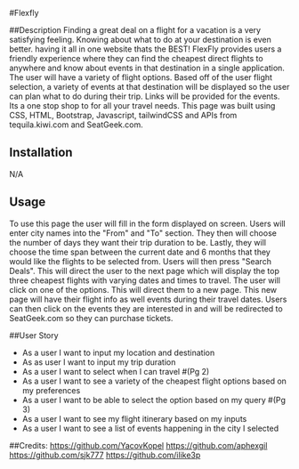 #Flexfly

##Description
Finding a great deal on a flight for a vacation is a very satisfying feeling. Knowing about what to do at your destination is even better. having it all in one website thats the BEST!
FlexFly provides users a friendly experience where they can find the cheapest direct flights to anywhere and know about events in that destination in a single application. The user will have a variety of flight options. Based off of the user flight selection, a variety of events at that destination will be displayed so the user can plan what to do during their trip. Links will be provided for the events. Its a one stop shop to for all your travel needs. 
This page was built using CSS, HTML, Bootstrap, Javascript, tailwindCSS and APIs from tequila.kiwi.com and SeatGeek.com.

## Installation

N/A

## Usage
To use this page the user will fill in the form displayed on screen. Users will enter city names into the "From" and "To" section. They then will choose the number of days they want their trip duration to be. Lastly, they will choose the time span between the current date and 6 months that they would like the flights to be selected from. Users will then press "Search Deals". This will direct the user to the next page which will display the top three cheapest flights with varying dates and times to travel. The user will click on one of the options. This will direct them to a new page. This new page will have their flight info as well events during their travel dates. Users can then click on the events they are interested in and will be redirected to SeatGeek.com so they can purchase tickets.


##User Story 
* As a user I want to input my location and destination
* As as user I want to input my trip duration 
* As a user I want to select when I can travel 
#(Pg 2)
* As a user I want to see a variety of the cheapest flight options based on my preferences 
* As a user I want to be able to select the option based on my query
#(Pg 3)
* As a user I want to see my flight itinerary based on my inputs
* As a user I want to see a list of events happening in the city I selected


##Credits: 
https://github.com/YacovKopel
https://github.com/aphexgil
https://github.com/sjk777
https://github.com/ilike3p

